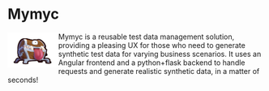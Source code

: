 # Mymyc

<img align="left" src=https://github.com/Musilix/Mymyc/blob/master/frontend/mymic-frontend/src/assets/images/mimic2.svg height="70" width="100" style="padding:0px;margin:0px;">
<p>Mymyc is a reusable test data management solution, providing a pleasing UX for those who need to generate synthetic test data for varying business scenarios. It uses an Angular frontend and a python+flask backend to handle requests and generate realistic synthetic data, in a matter of seconds!</p>


